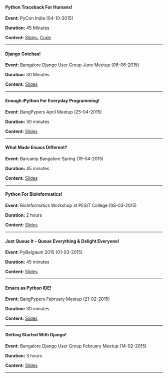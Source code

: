 #### Python Traceback For Humans!

**Event:** PyCon India (04-10-2015)

**Duration:** 45 Minutes

**Content:** [Slides](http://chillaranand.github.io/py-trace/), [Code](https://github.com/ChillarAnand/py-trace/tree/gh-pages/code)

------------------------------------------------------------------------------

#### Django Gotchas!

**Event:** Bangalore Django User Group June Meetup (06-06-2015)

**Duration:** 30 Minutes

**Content:** [Slides](http://chillaranand.github.io/django-gotcha/)

------------------------------------------------------------------------------

#### Enough iPython For Everyday Programming!

**Event:** BangPypers April Meetup (25-04-2015)

**Duration:** 30 minutes

**Content:** [Slides](http://chillaranand.github.io/everyday-ipython/)

-------------------------------------------------------------------------


#### What Made Emacs Different?

**Event:** Barcamp Bangalore Spring (19-04-2015)

**Duration:** 45 minutes

**Content:** [Slides](http://chillaranand.github.io/emacs-different/)

------------------------------------------------------------------------------



#### Python For BioInformatics!

**Event:** BioInformatics Workshop at PESIT College (08-03-2015)

**Duration:** 2 hours

**Content:** [Slides](http://chillaranand.github.io/py-bio/)

------------------------------------------------------------------------------


#### Just Queue It - Queue Everything & Delight Everyone!

**Event:** PyBelgaum 2015 (01-03-2015)

**Duration:** 45 minutes

**Content:** [Slides](http://chillaranand.github.io/just-queue-it/)

------------------------------------------------------------------------------



#### Emacs as Python IDE!

**Event:** BangPypers February Meetup (21-02-2015)

**Duration:** 30 minutes

**Content:** [Slides](http://chillaranand.github.io/emacs-py-ide/)

------------------------------------------------------------------------------

#### Getting Started With Django!

**Event:** Bangalore Django User Group February Meetup (14-02-2015)

**Duration:** 3 hours

**Content:** [Slides](http://chillaranand.github.io/django-bookmarks/)

------------------------------------------------------------------------------
